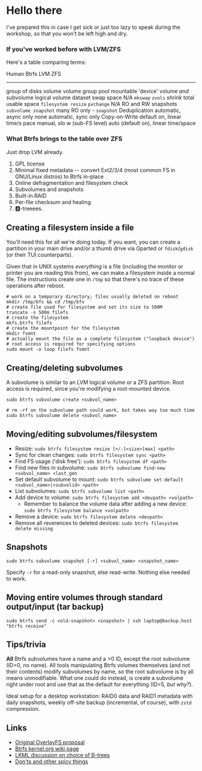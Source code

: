 # Hello there

I've prepared this in case I get sick or just too lazy to speak during
the workshop, so that you won't be left high and dry.

### If you've worked before with LVM/ZFS

Here's a table comparing terms:

  Human                         Btrfs                       LVM                ZFS
  ----------------------------- --------------------------- ------------------ -------------------------------------------------------
  group of disks                volume                      volume group       pool
  mountable 'device'            volume *and* subvolume      logical volume     dataset
  swap space                    N/A                         `mkswap`           `zvols`
  *shrink* total usable space   `filesystem resize`         `pvchange`         N/A
  RO and RW snapshots           `subvolume snapshot`        many               RO only - `snapshot`
  Deduplication                 automatic, async only       none               automatic, sync only
  Copy-on-Write                 default on, linear time/s   pace manual, slo   w (sub-FS level) auto (default on), linear time/space

### What Btrfs brings to the table over ZFS

Just drop LVM already.

1.  GPL license
2.  Minimal fixed metadata -- convert Ext2/3/4 (most common FS in
    GNU/Linux distros) to Btrfs in-place
3.  Online defragmentation and filesystem check
4.  Subvolumes and snapshots
5.  Built-in RAID
6.  Per-file checksum and healing
7.  🅱-treeees.

## Creating a filesystem inside a file

You'll need this for all we're doing today. If you want, you can create
a partition in your main drive and/or a thumb drive via Gparted or
`fdisk`/`gdisk` (or their TUI counterparts).

Given that in UNIX systems *everything* is a file (including the monitor
or printer you are reading this from), we can make a filesystem inside a
normal file. The instructions create one in `/tmp` so that there's no
trace of these operations after reboot.

``` {.sh}
# work on a temporary directory; files usually deleted on reboot
mkdir /tmp/bfs && cd /tmp/bfs
# create file used for filesystem and set its size to 500M
truncate -s 500m filefs
# create the filesystem
mkfs.btrfs filefs
# create the mountpoint for the filesystem
mkdir fsmnt
# actually mount the file as a complete filesystem ("loopback device")
# root access is required for specifying options
sudo mount -o loop filefs fsmnt
```

## Creating/deleting subvolumes

A subvolume is similar to an LVM logical volume or a ZFS partition. Root
access is required, since you're modifying a root-mounted device.

``` {.sh}
sudo btrfs subvolume create <subvol_name>
```

``` {.sh}
# rm -rf on the subvolume path could work, but takes way too much time
sudo btrfs subvolume delete <subvol_name>
```

## Moving/editing subvolumes/filesystem

-   Resize: `sudo btrfs filesystem resize [+/-]<size>[max] <path>`
-   Sync for clean changes: `sudo btrfs filesystem sync <path>`
-   Find FS usage ('disk free'): `sudo btrfs filesystem df <path>`
-   Find new files in subvolume:
    `sudo btrfs subvolume find-new <subvol_name> <last_gen`
-   Set default subvolume to mount:
    `sudo btrfs subvolume set-default <subvol_name>|<subvolid> <path>`
-   List subvolumes: `sudo btrfs subvolume list <path>`
-   Add device to volume:
    `sudo btrfs filesystem add <devpath> <volpath>`
    -   Remember to balance the volume data after adding a new device:
        `sudo btrfs filesystem balance <volpath>`
-   Remove a device: `sudo btrfs filesystem delete <devpath>`
-   Remove all reverences to deleted devices:
    `sudo btrfs filesystem delete missing`

## Snapshots

``` {.sh}
sudo btrfs subvolume snapshot [-r] <subvol_name> <snapshot_name>
```

Specify `-r` for a read-only snapshot, else read-write. Nothing else
needed to work.

## Moving entire volumes through standard output/input (tar backup)

`sudo btrfs send -c <old-snapshot> <snapshot> | ssh laptop@backup.host "btrfs receive"`

## Tips/trivia

**All** Btrfs subvolumes have a name and a \>0 ID, except the root
subvolume (ID=0, no name). All tools manipulating Btrfs volumes
themselves (and not their contents) modify subvolumes by name, so the
root subvolume is by all means unmodifiable. What one could do instead,
is create a subvolume right under root and use that as the default for
everything (ID=5, *but why?*).

Ideal setup for a desktop workstation: RAID0 data and RAID1 metadata
with daily snapshots, weekly off-site backup (incremental, of course),
with `zstd` compression.

## Links

-   [Original OverlayFS
    proposal](https://www.kernel.org/doc/Documentation/filesystems/overlayfs.txt)
-   [Btrfs kernel.org wiki
    page](https://btrfs.wiki.kernel.org/index.php/Main_Page)
-   [LKML discussion on choice of
    B-trees](https://lkml.org/lkml/2010/6/18/144)
-   [Don'ts and other spicy
    things](https://btrfs.wiki.kernel.org/index.php/Gotchas)
